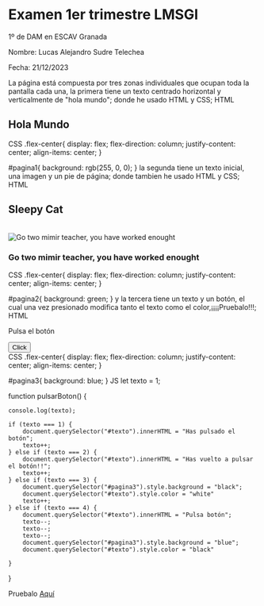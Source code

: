 # Examen 1er trimestre LMSGI

1º de DAM en ESCAV Granada

Nombre: Lucas Alejandro Sudre Telechea

Fecha: 21/12/2023

La página está compuesta por tres zonas individuales que ocupan toda la pantalla cada una, la primera tiene un texto centrado horizontal y verticalmente de "hola mundo"; donde he usado HTML y CSS;
HTML
<section id="pagina1" class="flex-center">
        <h1>Hola Mundo</h1>
</section>    
CSS
.flex-center{
    display: flex;
    flex-direction: column;
    justify-content: center;
    align-items: center;
}

#pagina1{
    background: rgb(255, 0, 0);
}
 la segunda tiene un texto inicial, una imagen y un pie de página; donde tambien he usado HTML y CSS;
 HTML
 <section id="pagina2" class="flex-center">
        <h2>Sleepy Cat</h2>
        <br>
        <img src="https://img.freepik.com/foto-gratis/gatito-duerme-sus-patas-al-lado-su-cabeza_181624-54313.jpg?size=626&ext=jpg&ga=GA1.1.1016474677.1696809600&semt=ais
        " alt=" Go two mimir teacher, you have worked enought">
        <h3> Go two mimir teacher, you have worked enought</h3>
</section>
CSS
.flex-center{
    display: flex;
    flex-direction: column;
    justify-content: center;
    align-items: center;
}

#pagina2{
    background: green;
}
  y la tercera tiene un texto y un botón, el cual una vez presionado modifica tanto el texto como el color,¡¡¡¡Pruebalo!!!;
  HTML
  <section id="pagina3" class="flex-center">
        <p id="texto">Pulsa el botón</p>
        <button onclick="pulsarBoton()">Click</button>
 </section>
    CSS
.flex-center{
display: flex;
flex-direction: column;
justify-content: center;
align-items: center;
}

#pagina3{
    background: blue;
}
JS
let texto = 1;


function pulsarBoton() {

    console.log(texto);

    if (texto === 1) {
        document.querySelector("#texto").innerHTML = "Has pulsado el botón";
        texto++;
    } else if (texto === 2) {
        document.querySelector("#texto").innerHTML = "Has vuelto a pulsar el botón!!";
        texto++;
    } else if (texto === 3) {
        document.querySelector("#pagina3").style.background = "black";
        document.querySelector("#texto").style.color = "white"
        texto++;
    } else if (texto === 4) {
        document.querySelector("#texto").innerHTML = "Pulsa botón"; 
        texto--;   
        texto--;   
        texto--;   
        document.querySelector("#pagina3").style.background = "blue";
        document.querySelector("#texto").style.color = "black"

    }
}


Pruebalo [Aquí](https://codepen.io/LucST626/pen/eYXOqKR)
